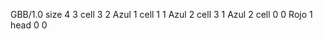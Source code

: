<gs-board> GBB/1.0
size 4 3
cell 3 2 Azul 1 
cell 1 1 Azul 2 
cell 3 1 Azul 2 
cell 0 0 Rojo 1 
head 0 0
 </gs-board>